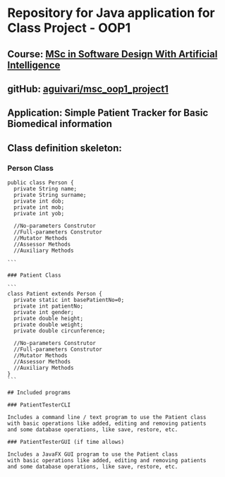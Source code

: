 # Repository for Java application for Class Project - OOP1

## Course: [MSc in Software Design With Artificial Intelligence](https://tus.ie/courses/msc-in-software-design-with-artificial-intelligence/)
## gitHub: [aguivari/msc_oop1_project1](https://github.com/aguivari/msc_oop1_project1)


## Application: Simple Patient Tracker for Basic Biomedical information

## Class definition skeleton:

### Person Class

````
public class Person {
  private String name;
  private String surname;
  private int dob;
  private int mob;
  private int yob;

  //No-parameters Construtor
  //Full-parameters Construtor
  //Mutator Methods
  //Assessor Methods
  //Auxiliary Methods

```

### Patient Class

```
class Patient extends Person {
  private static int basePatientNo=0;
  private int patientNo;
  private int gender;
  private double height;
  private double weight;
  private double circunference;

  //No-parameters Construtor
  //Full-parameters Construtor
  //Mutator Methods
  //Assessor Methods
  //Auxiliary Methods
}
```

## Included programs

### PatientTesterCLI 

Includes a command line / text program to use the Patient class
with basic operations like added, editing and removing patients
and some database operations, like save, restore, etc.

### PatientTesterGUI (if time allows)

Includes a JavaFX GUI program to use the Patient class
with basic operations like added, editing and removing patients
and some database operations, like save, restore, etc.